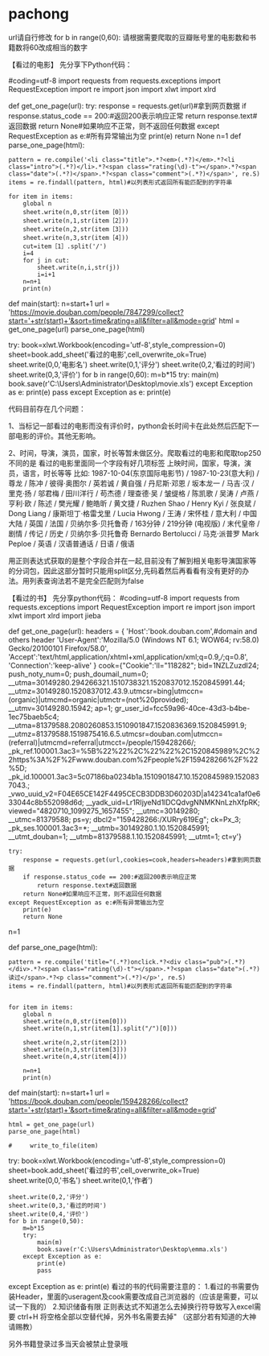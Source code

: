 # pachong


 url请自行修改
 for b in range(0,60): 请根据需要爬取的豆瓣账号里的电影数和书籍数将60改成相当的数字

【看过的电影】
先分享下Python代码：

#coding=utf-8
import requests
from requests.exceptions import RequestException
import re
import json
import xlwt
import xlrd

def get_one_page(url):
    try:
        response = requests.get(url)#拿到网页数据
        if response.status_code == 200:#返回200表示响应正常
            return response.text#返回数据
        return None#如果响应不正常，则不返回任何数据
    except RequestException as e:#所有异常输出为空
        print(e)
        return None
n=1
def parse_one_page(html):

    pattern = re.compile('<li class="title">.*?<em>(.*?)</em>.*?<li class="intro">(.*?)</li>.*?<span class="rating(\d)-t"></span>.*?<span class="date">(.*?)</span>.*?<span class="comment">(.*?)</span>', re.S)
    items = re.findall(pattern, html)#以列表形式返回所有能匹配到的字符串

    for item in items:
        global n
        sheet.write(n,0,str(item［0］))
        sheet.write(n,1,str(item［2］))
        sheet.write(n,2,str(item［3］))
        sheet.write(n,3,str(item［4］))
        cut=item［1］.split('/')
        i=4
        for j in cut:
            sheet.write(n,i,str(j))
            i=i+1
        n=n+1
        print(n)

def main(start):
    n=start+1
    url = 'https://movie.douban.com/people/7847299/collect?start='+str(start)+'&sort=time&rating=all&filter=all&mode=grid'
    html = get_one_page(url)
    parse_one_page(html)

try:
    book=xlwt.Workbook(encoding='utf-8',style_compression=0)
    sheet=book.add_sheet('看过的电影',cell_overwrite_ok=True)
    sheet.write(0,0,'电影名')
    sheet.write(0,1,'评分')
    sheet.write(0,2,'看过的时间')
    sheet.write(0,3,'评价')
    for b in range(0,60):
        m=b*15
        try:
            main(m)
            book.save(r'C:\Users\Administrator\Desktop\movie.xls')
        except Exception as e:
            print(e)
            pass
except Exception as e:
    print(e)


代码目前存在几个问题：

1、当标记一部看过的电影而没有评价时，python会长时间卡在此处然后匹配下一部电影的评价。其他无影响。

2、时间，导演，演员，国家，时长等暂未做区分。爬取看过的电影和爬取top250不同的是 看过的电影里面同一个字段有好几项标签 上映时间，国家，导演，演员，语言，时长等等
比如:
    1987-10-04(东京国际电影节) / 1987-10-23(意大利) / 尊龙 / 陈冲 / 彼得·奥图尔 / 英若诚 / 黄自强 / 丹尼斯·邓恩 / 坂本龙一 / 马吉·汉 / 里克·扬 / 邬君梅 / 田川洋行 / 苟杰德 / 理查德·吴 / 皱缇格 / 陈凯歌 / 吴涛 / 卢燕 / 亨利·欧 / 陈述 / 樊光耀 / 鲍皓昕 / 黄文捷 / Ruzhen Shao / Henry Kyi / 张良斌 / Dong Liang / 康斯坦丁·格雷戈里 / Lucia Hwong / 王涛 / 宋怀桂 / 意大利 / 中国大陆 / 英国 / 法国 / 贝纳尔多·贝托鲁奇 / 163分钟 / 219分钟 (电视版) / 末代皇帝 / 剧情 / 传记 / 历史 / 贝纳尔多·贝托鲁奇 Bernardo Bertolucci / 马克·派普罗 Mark Peploe / 英语 / 汉语普通话 / 日语 / 俄语</li>

用正则表达式获取的是整个字段合并在一起,目前没有了解到相关电影导演国家等的分词包，因此这部分暂时只能用split区分,先码着然后再看看有没有更好的办法。用列表查询法若不是完全匹配则为false




【看过的书】
先分享python代码：
#coding=utf-8
import requests
from requests.exceptions import RequestException
import re
import json
import xlwt
import xlrd
import jieba


def get_one_page(url):
    headers = {
    'Host':'book.douban.com',#domain and others header
    'User-Agent':'Mozilla/5.0 (Windows NT 6.1; WOW64; rv:58.0) Gecko/20100101 Firefox/58.0',
    'Accept':'text/html,application/xhtml+xml,application/xml;q=0.9,*/*;q=0.8',
    'Connection':'keep-alive'
    }
    cook={"Cookie":'ll="118282"; bid=1NZLZuzdI24; push_noty_num=0; push_doumail_num=0; __utma=30149280.294266321.1510738321.1520837012.1520845991.44; __utmz=30149280.1520837012.43.9.utmcsr=bing|utmccn=(organic)|utmcmd=organic|utmctr=(not%20provided); __utmv=30149280.15942; ap=1; gr_user_id=fcc59a96-40ce-43d3-b4be-1ec75baeb5c4; __utma=81379588.2080260853.1510901847.1520836369.1520845991.9; __utmz=81379588.1519875416.6.5.utmcsr=douban.com|utmccn=(referral)|utmcmd=referral|utmcct=/people/159428266/; _pk_ref.100001.3ac3=%5B%22%22%2C%22%22%2C1520845989%2C%22https%3A%2F%2Fwww.douban.com%2Fpeople%2F159428266%2F%22%5D; _pk_id.100001.3ac3=5c07186ba0234b1a.1510901847.10.1520845989.1520837043.; _vwo_uuid_v2=F04E65CE142F4495CECB3DDB3D60203D|a142341ca1af0e633044c8b552098d6d; __yadk_uid=Lr1RIjyeNd1lDCQdvgNNMKNnLzhXfpRK; viewed="4820710_1099275_1657455"; __utmc=30149280; __utmc=81379588; ps=y; dbcl2="159428266:/XURry619Eg"; ck=Px_3; _pk_ses.100001.3ac3=*; __utmb=30149280.1.10.1520845991; __utmt_douban=1; __utmb=81379588.1.10.1520845991; __utmt=1; ct=y'}


    try:
        response = requests.get(url,cookies=cook,headers=headers)#拿到网页数据
        if response.status_code == 200:#返回200表示响应正常
            return response.text#返回数据
        return None#如果响应不正常，则不返回任何数据
    except RequestException as e:#所有异常输出为空
        print(e)
        return None

n=1

def parse_one_page(html):

    pattern = re.compile('title="(.*?)onclick.*?<div class="pub">(.*?)</div>.*?<span class="rating(\d)-t"></span>.*?<span class="date">(.*?)读过</span>.*?<p class="comment">(.*?)</p>', re.S)
    items = re.findall(pattern, html)#以列表形式返回所有能匹配到的字符串


    for item in items:
        global n
        sheet.write(n,0,str(item[0]))
        sheet.write(n,1,str(item[1].split("/")[0]))

        sheet.write(n,2,str(item[2]))
        sheet.write(n,3,str(item[3]))
        sheet.write(n,4,str(item[4]))

        n=n+1
        print(n)

def main(start):
    n=start+1
    url = 'https://book.douban.com/people/159428266/collect?start='+str(start)+'&sort=time&rating=all&filter=all&mode=grid'

    html = get_one_page(url)
    parse_one_page(html)

    #     write_to_file(item)

try:
    book=xlwt.Workbook(encoding='utf-8',style_compression=0)
    sheet=book.add_sheet('看过的书',cell_overwrite_ok=True)
    sheet.write(0,0,'书名')
    sheet.write(0,1,'作者')

    sheet.write(0,2,'评分')
    sheet.write(0,3,'看过的时间')
    sheet.write(0,4,'评价')
    for b in range(0,50):
        m=b*15
        try:
            main(m)
            book.save(r'C:\Users\Administrator\Desktop\emma.xls')
        except Exception as e:
            print(e)
            pass
except Exception as e:
    print(e)
看过的书的代码需要注意的：
1.看过的书需要伪装Header，里面的useragent及cook需要改成自己浏览器的（应该是需要，可以试一下我的）
2.知识储备有限 正则表达式不知道怎么去掉换行符导致写入excel需要 ctrl+H 将空格全部以空替代掉，另外书名需要去掉" （这部分若有知道的大神请赐教）

另外书籍登录过多当天会被禁止登录哦

